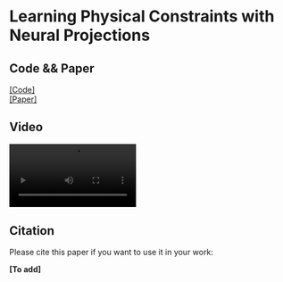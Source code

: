 # Learning Physical Constraints with Neural Projections

## Code && Paper
[[Code]](https://github.com/dartmouth-phys-ai/neural_proj)  
[[Paper]](https://arxiv.org/abs/2006.12745)

## Video
<video src="https://www.dartmouth.edu/~boolzhu/videos/neural_projection.mp4" controls="controls" width="45%">Video: https://www.dartmouth.edu/~boolzhu/videos/neural_projection.mp4</video>

## Citation
Please cite this paper if you want to use it in your work:

**[To add]**